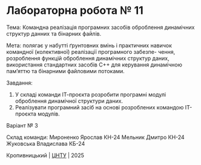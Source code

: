 ﻿# Лабораторна робота № 11

Тема: Командна реалізація програмних засобів оброблення 
динамічних структур данних та бінарних файлів.

Мета: полягає у набутті ґрунтовних вмінь і практичних
навичок командної (колективної) реалізації програмного забезпе-
чення, розроблення функцій оброблення динамічних структур
даних, використання стандартних засобів С++ для керування
динамічною пам’яттю та бінарними файловими потоками.

Завдання: 
1. У складі команди ІТ-проєкта розробити програмні модулі
оброблення динамічної структури даних.
2. Реалізувати програмний засіб на основі розроблених командою
ІТ-проєкта модулів.

Варіант № 3

Склад команди: 
Мироненко Ярослав КН-24
Мельник Дмитро КН-24
Жуковська Владислава КБ-24

Кропивницький | <a href="http://www.kntu.kr.ua/">ЦНТУ</a> | 2025